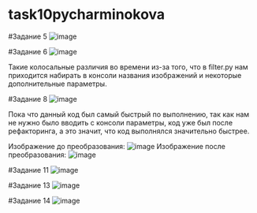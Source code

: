 # task10pycharminokova

#Задание 5
![image](https://user-images.githubusercontent.com/75745464/142763014-c9d46005-3888-445b-9bad-306fad43ef2d.png)

#Задание 6
![image](https://user-images.githubusercontent.com/75745464/142763051-23139372-bcce-4f79-a8a0-a11084c8391b.png)

Такие колосальные различия во времени из-за того, что в filter.py нам приходится набирать в консоли названия изображений и некоторые дополнительные параметры.

#Задание 8
![image](https://user-images.githubusercontent.com/75745464/142763291-5e79d63d-4547-4431-b22b-67abb890689b.png)

Пока что данный код был самый быстрый по выполнению, так как нам не нужно было вводить с консоли параметры, код уже был после рефакторинга, а это значит, что код выполнялся значительно быстрее.

Изображение до преобразования:
![image](https://user-images.githubusercontent.com/75745464/142763396-2b96c13f-765b-4807-93df-272b236c8a83.png)
Изображение после преобразования:
![image](https://user-images.githubusercontent.com/75745464/142763414-ab3218a0-18a9-4e63-8c9a-47106a4376d7.png)

#Задание 11
![image](https://user-images.githubusercontent.com/75745464/142766395-76cc53cd-4608-47ca-b100-a58c74637d10.png)


#Задание 13
![image](https://user-images.githubusercontent.com/75745464/142763629-4bf888ca-1949-4397-8b25-f5bb90f9f83e.png)

#Задание 14
![image](https://user-images.githubusercontent.com/75745464/142766327-a20a6e8a-de32-44c1-ba51-c2000b6c602d.png)
